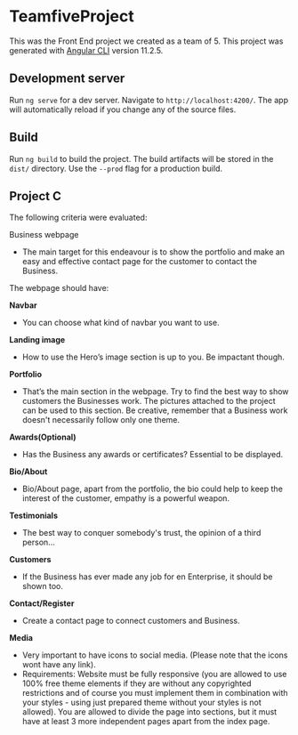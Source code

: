 # TeamfiveProject

This was the Front End project we created as a team of 5. This project was generated with [Angular CLI](https://github.com/angular/angular-cli) version 11.2.5.

## Development server

Run `ng serve` for a dev server. Navigate to `http://localhost:4200/`. The app will automatically reload if you change any of the source files.

## Build

Run `ng build` to build the project. The build artifacts will be stored in the `dist/` directory. Use the `--prod` flag for a production build.

## Project C

The following criteria were evaluated:

Business webpage
- The main target for this endeavour is to show the portfolio and make an easy and effective contact page for the customer to contact the Business. 

The webpage should have: 

**Navbar**
- You can choose what kind of navbar you want to use. 

**Landing image**
- How to use the Hero’s image section is up to you. Be impactant though. 

**Portfolio**
- That’s the main section in the webpage. Try to find the best way to show customers the Businesses work. The pictures attached to the project can be used to this section. Be creative, remember that a Business work doesn't necessarily follow only one theme. 

**Awards(Optional)**
- Has the Business any awards or certificates? Essential to be displayed. 

**Bio/About**
- Bio/About page, apart from the portfolio, the bio could help to keep the interest of the customer, empathy is a powerful weapon. 

**Testimonials**
- The best way to conquer somebody's trust, the opinion of a third person...  

**Customers**
- If the Business has ever made any job for en Enterprise, it should be shown too. 

**Contact/Register**
- Create a contact page to connect customers and Business. 

**Media**
- Very important to have icons to social media. (Please note that the icons wont have any link).
- Requirements: Website must be fully responsive (you are allowed to use 100% free theme elements if they are without any copyrighted restrictions and of course you must implement them in combination with your styles - using just prepared theme without your styles is not allowed). You are allowed to divide the page into sections, but it must have at least 3 more independent pages apart from the index page.
